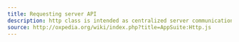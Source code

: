 ```yaml
---
title: Requesting server API
description: http class is intended as centralized server communication layer currently heavily used in our front end APIs
source: http://oxpedia.org/wiki/index.php?title=AppSuite:Http.js
---
```

